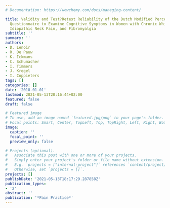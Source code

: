 ```yaml
---
# Documentation: https://wowchemy.com/docs/managing-content/

title: Validity and Test?Retest Reliability of the Dutch Modified Perceived Deficits
  Questionnaire to Examine Cognitive Symptoms in Women with Chronic Whiplash, Chronic
  Idiopathic Neck Pain, and Fibromyalgia
subtitle: ''
summary: ''
authors:
- D. Lenoir
- R. De Pauw
- K. Ickmans
- C. Schumacher
- I. Timmers
- J. Kregel
- I. Coppieters
tags: []
categories: []
date: '2018-01-01'
lastmod: 2021-05-13T20:16:44+02:00
featured: false
draft: false

# Featured image
# To use, add an image named `featured.jpg/png` to your page's folder.
# Focal points: Smart, Center, TopLeft, Top, TopRight, Left, Right, BottomLeft, Bottom, BottomRight.
image:
  caption: ''
  focal_point: ''
  preview_only: false

# Projects (optional).
#   Associate this post with one or more of your projects.
#   Simply enter your project's folder or file name without extension.
#   E.g. `projects = ["internal-project"]` references `content/project/deep-learning/index.md`.
#   Otherwise, set `projects = []`.
projects: []
publishDate: '2021-05-13T18:17:29.287858Z'
publication_types:
- '2'
abstract: ''
publication: '*Pain Practice*'
---
```


